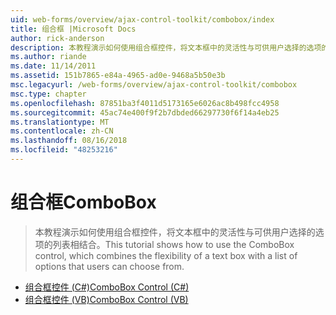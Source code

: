 ```yaml
---
uid: web-forms/overview/ajax-control-toolkit/combobox/index
title: 组合框 |Microsoft Docs
author: rick-anderson
description: 本教程演示如何使用组合框控件，将文本框中的灵活性与可供用户选择的选项的列表相结合。
ms.author: riande
ms.date: 11/14/2011
ms.assetid: 151b7865-e84a-4965-ad0e-9468a5b50e3b
msc.legacyurl: /web-forms/overview/ajax-control-toolkit/combobox
msc.type: chapter
ms.openlocfilehash: 87851ba3f4011d5173165e6026ac8b498fcc4958
ms.sourcegitcommit: 45ac74e400f9f2b7dbded66297730f6f14a4eb25
ms.translationtype: MT
ms.contentlocale: zh-CN
ms.lasthandoff: 08/16/2018
ms.locfileid: "48253216"
---
```

<a name="combobox"></a><span data-ttu-id="53448-103">组合框</span><span class="sxs-lookup"><span data-stu-id="53448-103">ComboBox</span></span>
====================
> <span data-ttu-id="53448-104">本教程演示如何使用组合框控件，将文本框中的灵活性与可供用户选择的选项的列表相结合。</span><span class="sxs-lookup"><span data-stu-id="53448-104">This tutorial shows how to use the ComboBox control, which combines the flexibility of a text box with a list of options that users can choose from.</span></span>


- [<span data-ttu-id="53448-105">组合框控件 (C#)</span><span class="sxs-lookup"><span data-stu-id="53448-105">ComboBox Control (C#)</span></span>](how-do-i-use-the-combobox-control-cs.md)
- [<span data-ttu-id="53448-106">组合框控件 (VB)</span><span class="sxs-lookup"><span data-stu-id="53448-106">ComboBox Control (VB)</span></span>](how-do-i-use-the-combobox-control-vb.md)

